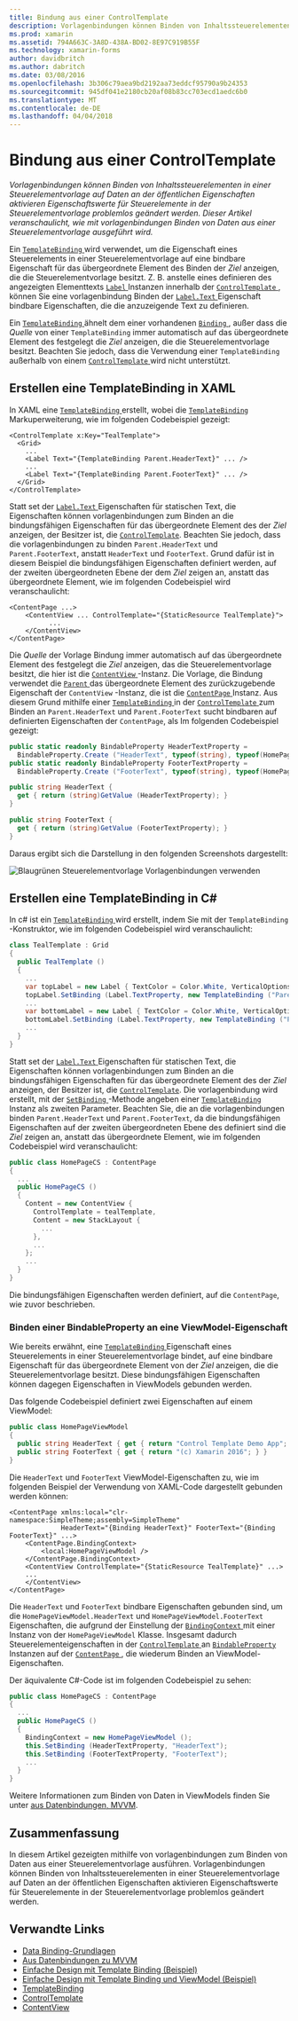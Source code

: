 ```yaml
---
title: Bindung aus einer ControlTemplate
description: Vorlagenbindungen können Binden von Inhaltssteuerelementen in einer Steuerelementvorlage auf Daten an der öffentlichen Eigenschaften aktivieren Eigenschaftswerte für Steuerelemente in der Steuerelementvorlage problemlos geändert werden. Dieser Artikel veranschaulicht, wie mit vorlagenbindungen Binden von Daten aus einer Steuerelementvorlage ausgeführt wird.
ms.prod: xamarin
ms.assetid: 794A663C-3A8D-438A-BD02-8E97C919B55F
ms.technology: xamarin-forms
author: davidbritch
ms.author: dabritch
ms.date: 03/08/2016
ms.openlocfilehash: 3b306c79aea9bd2192aa73eddcf95790a9b24353
ms.sourcegitcommit: 945df041e2180cb20af08b83cc703ecd1aedc6b0
ms.translationtype: MT
ms.contentlocale: de-DE
ms.lasthandoff: 04/04/2018
---
```

# <a name="binding-from-a-controltemplate"></a>Bindung aus einer ControlTemplate

_Vorlagenbindungen können Binden von Inhaltssteuerelementen in einer Steuerelementvorlage auf Daten an der öffentlichen Eigenschaften aktivieren Eigenschaftswerte für Steuerelemente in der Steuerelementvorlage problemlos geändert werden. Dieser Artikel veranschaulicht, wie mit vorlagenbindungen Binden von Daten aus einer Steuerelementvorlage ausgeführt wird._

Ein [ `TemplateBinding` ](https://developer.xamarin.com/api/type/Xamarin.Forms.TemplateBinding/) wird verwendet, um die Eigenschaft eines Steuerelements in einer Steuerelementvorlage auf eine bindbare Eigenschaft für das übergeordnete Element des Binden der *Ziel* anzeigen, die die Steuerelementvorlage besitzt. Z. B. anstelle eines definieren des angezeigten Elementtexts [ `Label` ](https://developer.xamarin.com/api/type/Xamarin.Forms.Label/) Instanzen innerhalb der [ `ControlTemplate` ](https://developer.xamarin.com/api/type/Xamarin.Forms.ControlTemplate/), können Sie eine vorlagenbindung Binden der [ `Label.Text` ](https://developer.xamarin.com/api/property/Xamarin.Forms.Label.Text/) Eigenschaft bindbare Eigenschaften, die die anzuzeigende Text zu definieren.

Ein [ `TemplateBinding` ](https://developer.xamarin.com/api/type/Xamarin.Forms.TemplateBinding/) ähnelt dem einer vorhandenen [ `Binding` ](https://developer.xamarin.com/api/type/Xamarin.Forms.Binding/), außer dass die *Quelle* von einer `TemplateBinding` immer automatisch auf das übergeordnete Element des festgelegt die *Ziel* anzeigen, die die Steuerelementvorlage besitzt. Beachten Sie jedoch, dass die Verwendung einer `TemplateBinding` außerhalb von einem [ `ControlTemplate` ](https://developer.xamarin.com/api/type/Xamarin.Forms.ControlTemplate/) wird nicht unterstützt.

## <a name="creating-a-templatebinding-in-xaml"></a>Erstellen eine TemplateBinding in XAML

In XAML eine [ `TemplateBinding` ](https://developer.xamarin.com/api/type/Xamarin.Forms.TemplateBinding/) erstellt, wobei die [ `TemplateBinding` ](https://developer.xamarin.com/api/type/Xamarin.Forms.Xaml.TemplateBindingExtension/) Markuperweiterung, wie im folgenden Codebeispiel gezeigt:

```xaml
<ControlTemplate x:Key="TealTemplate">
  <Grid>
    ...
    <Label Text="{TemplateBinding Parent.HeaderText}" ... />
    ...
    <Label Text="{TemplateBinding Parent.FooterText}" ... />
  </Grid>
</ControlTemplate>
```

Statt set der [ `Label.Text` ](https://developer.xamarin.com/api/property/Xamarin.Forms.Label.Text/) Eigenschaften für statischen Text, die Eigenschaften können vorlagenbindungen zum Binden an die bindungsfähigen Eigenschaften für das übergeordnete Element des der *Ziel* anzeigen, der Besitzer ist, die [ `ControlTemplate`](https://developer.xamarin.com/api/type/Xamarin.Forms.ControlTemplate/). Beachten Sie jedoch, dass die vorlagenbindungen zu binden `Parent.HeaderText` und `Parent.FooterText`, anstatt `HeaderText` und `FooterText`. Grund dafür ist in diesem Beispiel die bindungsfähigen Eigenschaften definiert werden, auf der zweiten übergeordneten Ebene der dem *Ziel* zeigen an, anstatt das übergeordnete Element, wie im folgenden Codebeispiel wird veranschaulicht:

```xaml
<ContentPage ...>
    <ContentView ... ControlTemplate="{StaticResource TealTemplate}">
          ...
    </ContentView>
</ContentPage>
```

Die *Quelle* der Vorlage Bindung immer automatisch auf das übergeordnete Element des festgelegt die *Ziel* anzeigen, das die Steuerelementvorlage besitzt, die hier ist die [ `ContentView` ](https://developer.xamarin.com/api/type/Xamarin.Forms.ContentView/) -Instanz. Die Vorlage, die Bindung verwendet die [ `Parent` ](https://developer.xamarin.com/api/property/Xamarin.Forms.Element.Parent/) das übergeordnete Element des zurückzugebende Eigenschaft der `ContentView` -Instanz, die ist die [ `ContentPage` ](https://developer.xamarin.com/api/type/Xamarin.Forms.ContentPage/) Instanz. Aus diesem Grund mithilfe einer [ `TemplateBinding` ](https://developer.xamarin.com/api/type/Xamarin.Forms.TemplateBinding/) in der [ `ControlTemplate` ](https://developer.xamarin.com/api/type/Xamarin.Forms.ControlTemplate/) zum Binden an `Parent.HeaderText` und `Parent.FooterText` sucht bindbaren auf definierten Eigenschaften der `ContentPage`, als Im folgenden Codebeispiel gezeigt:

```csharp
public static readonly BindableProperty HeaderTextProperty =
  BindableProperty.Create ("HeaderText", typeof(string), typeof(HomePage), "Control Template Demo App");
public static readonly BindableProperty FooterTextProperty =
  BindableProperty.Create ("FooterText", typeof(string), typeof(HomePage), "(c) Xamarin 2016");

public string HeaderText {
  get { return (string)GetValue (HeaderTextProperty); }
}

public string FooterText {
  get { return (string)GetValue (FooterTextProperty); }
}
```

Daraus ergibt sich die Darstellung in den folgenden Screenshots dargestellt:

![](template-binding-images/teal-theme.png "Blaugrünen Steuerelementvorlage Vorlagenbindungen verwenden")

## <a name="creating-a-templatebinding-in-c35"></a>Erstellen eine TemplateBinding in C&#35;

In c# ist ein [ `TemplateBinding` ](https://developer.xamarin.com/api/type/Xamarin.Forms.TemplateBinding/) wird erstellt, indem Sie mit der `TemplateBinding` -Konstruktor, wie im folgenden Codebeispiel wird veranschaulicht:

```csharp
class TealTemplate : Grid
{
  public TealTemplate ()
  {
    ...
    var topLabel = new Label { TextColor = Color.White, VerticalOptions = LayoutOptions.Center };
    topLabel.SetBinding (Label.TextProperty, new TemplateBinding ("Parent.HeaderText"));
    ...
    var bottomLabel = new Label { TextColor = Color.White, VerticalOptions = LayoutOptions.Center };
    bottomLabel.SetBinding (Label.TextProperty, new TemplateBinding ("Parent.FooterText"));
    ...
  }
}
```

Statt set der [ `Label.Text` ](https://developer.xamarin.com/api/property/Xamarin.Forms.Label.Text/) Eigenschaften für statischen Text, die Eigenschaften können vorlagenbindungen zum Binden an die bindungsfähigen Eigenschaften für das übergeordnete Element des der *Ziel* anzeigen, der Besitzer ist, die [ `ControlTemplate`](https://developer.xamarin.com/api/type/Xamarin.Forms.ControlTemplate/). Die vorlagenbindung wird erstellt, mit der [ `SetBinding` ](https://developer.xamarin.com/api/member/Xamarin.Forms.BindableObject.SetBinding/p/Xamarin.Forms.BindableProperty/Xamarin.Forms.BindingBase/) -Methode angeben einer [ `TemplateBinding` ](https://developer.xamarin.com/api/type/Xamarin.Forms.TemplateBinding/) Instanz als zweiten Parameter. Beachten Sie, die an die vorlagenbindungen binden `Parent.HeaderText` und `Parent.FooterText`, da die bindungsfähigen Eigenschaften auf der zweiten übergeordneten Ebene des definiert sind die *Ziel* zeigen an, anstatt das übergeordnete Element, wie im folgenden Codebeispiel wird veranschaulicht:

```csharp
public class HomePageCS : ContentPage
{
  ...
  public HomePageCS ()
  {
    Content = new ContentView {
      ControlTemplate = tealTemplate,
      Content = new StackLayout {
        ...
      },
      ...
    };
    ...
  }
}
```

Die bindungsfähigen Eigenschaften werden definiert, auf die `ContentPage`, wie zuvor beschrieben.

### <a name="binding-a-bindableproperty-to-a-viewmodel-property"></a>Binden einer BindableProperty an eine ViewModel-Eigenschaft

Wie bereits erwähnt, eine [ `TemplateBinding` ](https://developer.xamarin.com/api/type/Xamarin.Forms.TemplateBinding/) Eigenschaft eines Steuerelements in einer Steuerelementvorlage bindet, auf eine bindbare Eigenschaft für das übergeordnete Element von der *Ziel* anzeigen, die die Steuerelementvorlage besitzt. Diese bindungsfähigen Eigenschaften können dagegen Eigenschaften in ViewModels gebunden werden.

Das folgende Codebeispiel definiert zwei Eigenschaften auf einem ViewModel:

```csharp
public class HomePageViewModel
{
  public string HeaderText { get { return "Control Template Demo App"; } }
  public string FooterText { get { return "(c) Xamarin 2016"; } }
}
```

Die `HeaderText` und `FooterText` ViewModel-Eigenschaften zu, wie im folgenden Beispiel der Verwendung von XAML-Code dargestellt gebunden werden können:

```xaml
<ContentPage xmlns:local="clr-namespace:SimpleTheme;assembly=SimpleTheme"
             HeaderText="{Binding HeaderText}" FooterText="{Binding FooterText}" ...>
    <ContentPage.BindingContext>
        <local:HomePageViewModel />
    </ContentPage.BindingContext>
    <ContentView ControlTemplate="{StaticResource TealTemplate}" ...>
    ...
    </ContentView>
</ContentPage>
```

Die `HeaderText` und `FooterText` bindbare Eigenschaften gebunden sind, um die `HomePageViewModel.HeaderText` und `HomePageViewModel.FooterText` Eigenschaften, die aufgrund der Einstellung der [ `BindingContext` ](https://developer.xamarin.com/api/property/Xamarin.Forms.BindableObject.BindingContext/) mit einer Instanz von der `HomePageViewModel` Klasse. Insgesamt dadurch Steuerelementeigenschaften in der [ `ControlTemplate` ](https://developer.xamarin.com/api/type/Xamarin.Forms.ControlTemplate/) an [ `BindableProperty` ](https://developer.xamarin.com/api/type/Xamarin.Forms.BindableProperty/) Instanzen auf der [ `ContentPage` ](https://developer.xamarin.com/api/type/Xamarin.Forms.ContentPage/), die wiederum Binden an ViewModel-Eigenschaften.

Der äquivalente C#-Code ist im folgenden Codebeispiel zu sehen:

```csharp
public class HomePageCS : ContentPage
{
  ...
  public HomePageCS ()
  {
    BindingContext = new HomePageViewModel ();
    this.SetBinding (HeaderTextProperty, "HeaderText");
    this.SetBinding (FooterTextProperty, "FooterText");
    ...
  }
}
```

Weitere Informationen zum Binden von Daten in ViewModels finden Sie unter [aus Datenbindungen, MVVM](~/xamarin-forms/xaml/xaml-basics/data-bindings-to-mvvm.md).

## <a name="summary"></a>Zusammenfassung

In diesem Artikel gezeigten mithilfe von vorlagenbindungen zum Binden von Daten aus einer Steuerelementvorlage ausführen. Vorlagenbindungen können Binden von Inhaltssteuerelementen in einer Steuerelementvorlage auf Daten an der öffentlichen Eigenschaften aktivieren Eigenschaftswerte für Steuerelemente in der Steuerelementvorlage problemlos geändert werden.



## <a name="related-links"></a>Verwandte Links

- [Data Binding-Grundlagen](~/xamarin-forms/xaml/xaml-basics/data-binding-basics.md)
- [Aus Datenbindungen zu MVVM](~/xamarin-forms/xaml/xaml-basics/data-bindings-to-mvvm.md)
- [Einfache Design mit Template Binding (Beispiel)](https://developer.xamarin.com/samples/xamarin-forms/templates/controltemplates/simplethemewithtemplatebinding/)
- [Einfache Design mit Template Binding und ViewModel (Beispiel)](https://developer.xamarin.com/samples/xamarin-forms/templates/controltemplates/simplethemewithtemplatebindingandviewmodel/)
- [TemplateBinding](https://developer.xamarin.com/api/type/Xamarin.Forms.TemplateBinding/)
- [ControlTemplate](https://developer.xamarin.com/api/type/Xamarin.Forms.ControlTemplate/)
- [ContentView](https://developer.xamarin.com/api/type/Xamarin.Forms.ContentView/)
